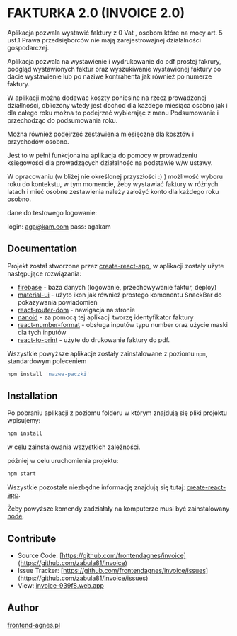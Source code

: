 # FAKTURKA 2.0 (INVOICE 2.0)

Aplikacja pozwala wystawić faktury z 0 Vat , osobom które na mocy art. 5 ust.1 Prawa przedsięborców nie mają zarejestrowajnej działalności gospodarczej.

Aplikacja pozwala na wystawienie i wydrukowanie do pdf prostej fakrury, podgląd wystawionych faktur oraz wyszukiwanie wystawionej faktury po dacie wystawienie lub po naziwe kontrahenta jak również po numerze faktury.

W aplikacji można dodawac koszty poniesine na rzecz prowadzonej działlności, obliczony wtedy jest dochód dla każdego miesiąca osobno jak i dla całego roku można to podejrzeć wybierając z menu Podsumowanie i przechodząc do podsumowania roku.

Można również podejrzeć zestawienia miesięczne dla kosztów i przychodów osobno.

Jest to w pełni funkcjonalna aplikacja do pomocy w prowadzeniu księgowości dla prowadzących działalność na podstawie w/w ustawy.

W opracowaniu (w bliżej nie określonej przyszłości :) ) możliwość wyboru roku do kontekstu, w tym momencie, żeby wystawiać faktury w różnych latach i mieć osobne zestawienia należy założyć konto dla każdego roku osobno.

dane do testowego logowanie:

login: aga@kam.com
pass: agakam

## Documentation

Projekt został stworzone przez [create-react-app](https://github.com/facebook/create-react-app), w aplikacji zostały użyte następujące rozwiązania:

* [firebase](https://www.npmjs.com/package/firebase) - baza danych (logowanie, przechowywanie faktur, deploy)
* [material-ui](https://material-ui.com/) - użyto ikon jak również prostego komonentu SnackBar do pokazywania powiadomień
* [react-router-dom](https://reactrouter.com/web/guides/quick-start) - nawigacja na stronie
* [nanoid](https://www.npmjs.com/package/nanoid) - za pomocą tej aplikacji tworzę identyfikator faktury
* [react-number-format](https://www.npmjs.com/package/react-number-format) - obsługa inputów typu number oraz użycie maski dla tych inputów
* [react-to-print](https://github.com/gregnb/react-to-print) - użyte do drukowanie faktury do pdf. 

Wszystkie powyższe aplikacje zostały zainstalowane z poziomu `npm`, standardowym poleceniem

```javascript
npm install 'nazwa-paczki'
```

## Installation

Po pobraniu aplikacji z poziomu folderu w którym znajdują się pliki projektu wpisujemy:

```javascript
npm install
```

w celu zainstalowania wszystkich zależności.

później w celu uruchomienia projektu:

```javascript
npm start
```

Wszystkie pozostałe niezbędne informację znajdują się tutaj: [create-react-app](https://github.com/facebook/create-react-app).

Żeby powyższe komendy zadziałały na komputerze musi być zainstalowany [node](https://nodejs.org/en/).

## Contribute

* Source Code:  [https://github.com/frontendagnes/invoice](https://github.com/zabula81/invoice)
* Issue Tracker:  [https://github.com/frontendagnes/invoice/issues](https://github.com/zabula81/invoice/issues)
* View: [invoice-939f8.web.app](https://invoice-939f8.web.app/)

## Author

[frontend-agnes.pl](https://frontend-agnes.pl/)